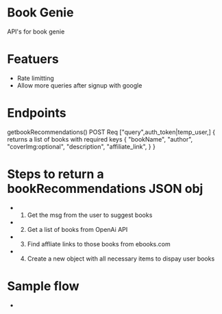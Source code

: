 # Book Genie 
API's for book genie 

# Featuers 
- Rate limitting 
- Allow more queries after signup with google

# Endpoints

getbookRecommendations() POST
Req ["query",auth_token|temp_user,]
{
    returns a list of books with required keys
    {
        "bookName",
        "author",
        "coverImg:optional",
        "description",
        "affiliate_link",
    }
}


# Steps to return a bookRecommendations JSON obj

- 1) Get the msg from the user to suggest books
- 2) Get a list of books from OpenAi API
- 3) Find affliate links to those books from ebooks.com
- 4) Create a new object with all necessary items to dispay user books


# Sample flow 
-